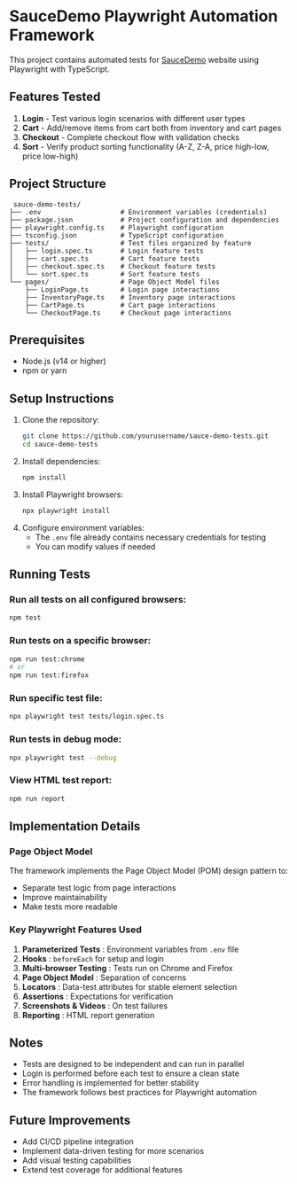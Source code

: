 # SauceDemo Playwright Automation Framework

This project contains automated tests for [SauceDemo](https://www.saucedemo.com/) website using Playwright with TypeScript.

## Features Tested

1. **Login** - Test various login scenarios with different user types
2. **Cart** - Add/remove items from cart both from inventory and cart pages
3. **Checkout** - Complete checkout flow with validation checks
4. **Sort** - Verify product sorting functionality (A-Z, Z-A, price high-low, price low-high)

## Project Structure

```
 sauce-demo-tests/
├── .env                    # Environment variables (credentials)
├── package.json            # Project configuration and dependencies
├── playwright.config.ts    # Playwright configuration
├── tsconfig.json           # TypeScript configuration
├── tests/                  # Test files organized by feature
│   ├── login.spec.ts       # Login feature tests
│   ├── cart.spec.ts        # Cart feature tests
│   ├── checkout.spec.ts    # Checkout feature tests
│   └── sort.spec.ts        # Sort feature tests
└── pages/                  # Page Object Model files
    ├── LoginPage.ts        # Login page interactions
    ├── InventoryPage.ts    # Inventory page interactions
    ├── CartPage.ts         # Cart page interactions
    └── CheckoutPage.ts     # Checkout page interactions
```

## Prerequisites

* Node.js (v14 or higher)
* npm or yarn

## Setup Instructions

1. Clone the repository:
   ```bash
   git clone https://github.com/yourusername/sauce-demo-tests.git
   cd sauce-demo-tests
   ```
2. Install dependencies:
   ```bash
   npm install
   ```
3. Install Playwright browsers:
   ```bash
   npx playwright install
   ```
4. Configure environment variables:
   * The `.env` file already contains necessary credentials for testing
   * You can modify values if needed

## Running Tests

### Run all tests on all configured browsers:

```bash
npm test
```

### Run tests on a specific browser:

```bash
npm run test:chrome
# or
npm run test:firefox
```

### Run specific test file:

```bash
npx playwright test tests/login.spec.ts
```

### Run tests in debug mode:

```bash
npx playwright test --debug
```

### View HTML test report:

```bash
npm run report
```

## Implementation Details

### Page Object Model

The framework implements the Page Object Model (POM) design pattern to:

* Separate test logic from page interactions
* Improve maintainability
* Make tests more readable

### Key Playwright Features Used

1. **Parameterized Tests** : Environment variables from `.env` file
2. **Hooks** : `beforeEach` for setup and login
3. **Multi-browser Testing** : Tests run on Chrome and Firefox
4. **Page Object Model** : Separation of concerns
5. **Locators** : Data-test attributes for stable element selection
6. **Assertions** : Expectations for verification
7. **Screenshots & Videos** : On test failures
8. **Reporting** : HTML report generation

## Notes

* Tests are designed to be independent and can run in parallel
* Login is performed before each test to ensure a clean state
* Error handling is implemented for better stability
* The framework follows best practices for Playwright automation

## Future Improvements

* Add CI/CD pipeline integration
* Implement data-driven testing for more scenarios
* Add visual testing capabilities
* Extend test coverage for additional features
